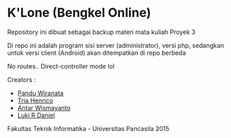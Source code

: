 # K'Lone (Bengkel Online)

Repository ini dibuat sebagai backup materi mata kuliah Proyek 3

Di repo ini adalah program sisi server (administrator), versi php, sedangkan untuk versi client (Android) akan ditempatkan di repo berbeda

No routes.. Direct-controller mode lol

Creators : 

* [Pandu Wiranata](https://www.facebook.com/ajhoel.43)
* [Tria Henrico](https://www.facebook.com/TriaHenrico)
* [Antar Wismayanto](https://www.facebook.com/antar.wismayanto)
* [Luki R Daniel](https://www.facebook.com/luki.rompis)

Fakultas Teknik Informatika - Universitas Pancasila 2015